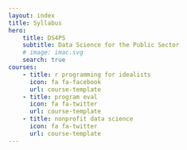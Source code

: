 ```yaml
--- 
layout: index
title: Syllabus
hero:
    title: DS4PS
    subtitle: Data Science for the Public Sector
    # image: imac.svg
    search: true
courses: 
    - title: r programming for idealists
      icon: fa fa-facebook
      url: course-template
    - title: program eval
      icon: fa fa-twitter
      url: course-template
    - title: nonprofit data science
      icon: fa fa-twitter
      url: course-template
--- 
```


